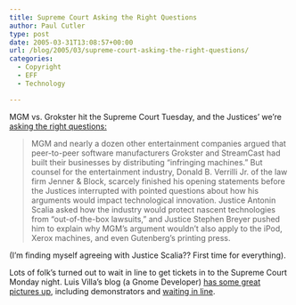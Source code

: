 ```yaml
---
title: Supreme Court Asking the Right Questions
author: Paul Cutler
type: post
date: 2005-03-31T13:08:57+00:00
url: /blog/2005/03/supreme-court-asking-the-right-questions/
categories:
  - Copyright
  - EFF
  - Technology

---
```

MGM vs. Grokster hit the Supreme Court Tuesday, and the Justices&#8217; we&#8217;re [asking the right questions:][1]

> MGM and nearly a dozen other entertainment companies argued that peer-to-peer software manufacturers Grokster and StreamCast had built their businesses by distributing &#8220;infringing machines.&#8221; But counsel for the entertainment industry, Donald B. Verrilli Jr. of the law firm Jenner & Block, scarcely finished his opening statements before the Justices interrupted with pointed questions about how his arguments would impact technological innovation. Justice Antonin Scalia asked how the industry would protect nascent technologies from &#8220;out-of-the-box lawsuits,&#8221; and Justice Stephen Breyer pushed him to explain why MGM&#8217;s argument wouldn&#8217;t also apply to the iPod, Xerox machines, and even Gutenberg&#8217;s printing press.

(I&#8217;m finding myself agreeing with Justice Scalia?? First time for everything).

Lots of folk&#8217;s turned out to wait in line to get tickets in to the Supreme Court Monday night. Luis Villa&#8217;s blog (a Gnome Developer) [has some great pictures up][2], including demonstrators and [waiting in line][3].

 [1]: http://www.eff.org/news/archives/2005_03.php#003481
 [2]: http://tieguy.org/blog/index.cgi/343.html
 [3]: http://tieguy.org/blog/index.cgi/342.html